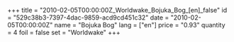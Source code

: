 +++
title = "2010-02-05T00:00:00Z_Worldwake_Bojuka_Bog_[en]_false"
id = "529c38b3-7397-4dac-9859-acd9cd451c32"
date = "2010-02-05T00:00:00Z"
name = "Bojuka Bog"
lang = ["en"]
price = "0.93"
quantity = 4
foil = false
set = "Worldwake"
+++
